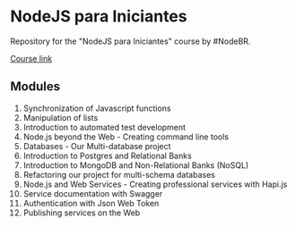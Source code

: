 # NodeJS para Iniciantes

Repository for the "NodeJS para Iniciantes" course by #NodeBR.

[Course link](https://cursos.erickwendel.com/p/node-js-para-iniciantes-nodebr)

## Modules

1. Synchronization of Javascript functions
2. Manipulation of lists
3. Introduction to automated test development
4. Node.js beyond the Web - Creating command line tools
5. Databases - Our Multi-database project
6. Introduction to Postgres and Relational Banks
7. Introduction to MongoDB and Non-Relational Banks (NoSQL)
8. Refactoring our project for multi-schema databases
9. Node.js and Web Services - Creating professional services with Hapi.js
10. Service documentation with Swagger
11. Authentication with Json Web Token
12. Publishing services on the Web